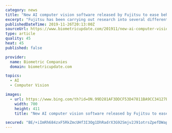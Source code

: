 ```yaml
---
category: news
title: "New AI computer vision software released by Fujitsu to ease behavior recognition training"
excerpt: "Fujitsu has been carrying out research into several different areas of computer vision, including the development of an AI technology for recognizing subtle changes in facial expression."
publishedDateTime: 2019-11-26T20:13:00Z
sourceUrl: https://www.biometricupdate.com/201911/new-ai-computer-vision-software-released-by-fujitsu-to-ease-behavior-recognition-training
type: article
quality: 45
heat: 45
published: false

provider:
  name: Biometric Companies
  domain: biometricupdate.com

topics:
  - AI
  - Computer Vision

images:
  - url: https://www.bing.com/th?id=ON.99D281AF3DDCF53D47811BA9CC34127E
    width: 700
    height: 411
    title: "New AI computer vision software released by Fujitsu to ease behavior recognition training"

secured: "BE/+iImRh684zxF5RkZmcUHf3I3Og1DhRadrX3G92Smjv2J91otrsZpefDWapl7Odh9H+bosxbsOCLN4iAzGAyHbuKBrv8ddOvMTn8gZim+MdUgzu2iuB6gp14PbVgiqRJFT9+dwI9scRh19TcLjduwOgiO5k9dq0rbr+s5vavEGYmLFxW5gntEq+JjRJ4VC+fXvHZPUnnE/wOkYiBkVATXPpCQSmm4xG/iAd5QMNpQVolgLJ7fxAzyMhYnaHZ1xiHlX0xy1E8KGhRJPMDtsbg==;TP/Tgd6bEGGdUnOXrFelVw=="
---
```



